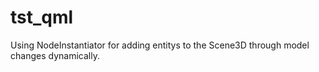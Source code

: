 # tst_qml
Using NodeInstantiator for adding entitys to the Scene3D through model changes dynamically.
